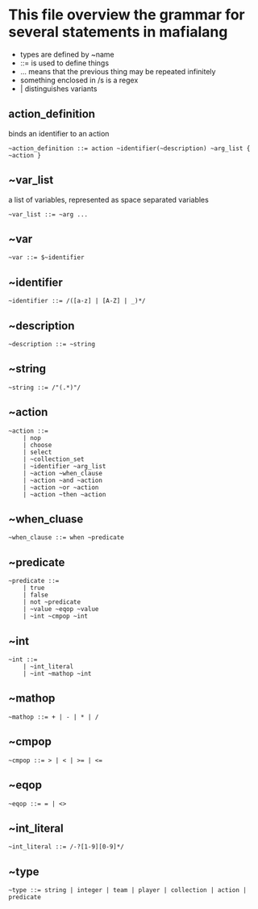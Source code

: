 # This file overview the grammar for several statements in mafialang
+ types are defined by ~name
+ ::= is used to define things
+ ... means that the previous thing may be repeated infinitely
+ something enclosed in /s is a regex
+ | distinguishes variants

## action_definition
binds an identifier to an action

    ~action_definition ::= action ~identifier(~description) ~arg_list { ~action }

## ~var_list
a list of variables, represented as space separated variables

    ~var_list ::= ~arg ...

## ~var
    ~var ::= $~identifier

## ~identifier
    ~identifier ::= /([a-z] | [A-Z] | _)*/

## ~description
    ~description ::= ~string

## ~string
    ~string ::= /"(.*)"/

## ~action
    ~action ::=
        | nop
        | choose
        | select
        | ~collection_set
        | ~identifier ~arg_list
        | ~action ~when_clause
        | ~action ~and ~action
        | ~action ~or ~action
        | ~action ~then ~action

## ~when_cluase
    ~when_clause ::= when ~predicate

## ~predicate
    ~predicate ::=
        | true
        | false
        | not ~predicate
        | ~value ~eqop ~value
        | ~int ~cmpop ~int

## ~int
    ~int ::=
        | ~int_literal
        | ~int ~mathop ~int

## ~mathop
    ~mathop ::= + | - | * | /

## ~cmpop
    ~cmpop ::= > | < | >= | <=

## ~eqop
    ~eqop ::= = | <>

## ~int_literal
    ~int_literal ::= /-?[1-9][0-9]*/

## ~type
    ~type ::= string | integer | team | player | collection | action | predicate
